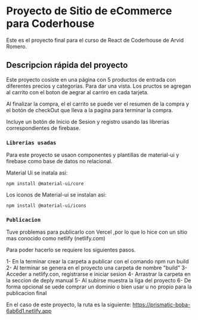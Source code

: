 # Proyecto de Sitio de eCommerce para Coderhouse

Este es el proyecto final para el curso de React de Coderhouse
de Arvid Romero. 

## Descripcion rápida del proyecto

Este proyecto cosiste en una página con 5 productos de entrada
con diferentes precios y categorías. Para dar una vista. Los pructos se agregan al carrito con el boton de aegrar al carriro en cada tarjeta.

Al finalizar la compra, el el carrito se puede ver el resumen de la compra y el botón de checkOut que lleva a la pagina para terminar la compra.

Incluye un botón de Inicio de Sesion y registro usando las librerias correspondientes de firebase.

### `Librerias usadas`

Para este proyecto se usaon componentes y plantillas de  material-ui y firebase como base de datos no relacional.

Material Ui se inatala asi:

    npm install @material-ui/core

Los iconos de Material-ui se instalan asi:
    
    npm install @material-ui/icons
 
### `Publicacion`

Tuve problemas para publicarlo con Vercel ,por lo que lo hice
con un sitio mas conocido como netlify (netlify.com)

Para poder hacerlo se requiere los siguientes pasos.

1- En la terminar crear la carpeta a publicar con el comando 
npm run build
2- Al terminar se genera en el proyecto una carpeta de nombre "build"
3- Acceder a netlify.con, registrarse e iniciar sesion
4- Arrastrar la carpeta en la seccion de deply manual
5- Al subirse muestra la liga del proyecto
6- De forma opcional se uede comprar un dominio o bien usar u no propio para la publicacion final

En el caso de este proyecto, la ruta es la siguiente:
https://prismatic-boba-6ab6d1.netlify.app
